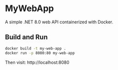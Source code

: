 # MyWebApp

A simple .NET 8.0 web API containerized with Docker.

## Build and Run

```bash
docker build -t my-web-app .
docker run -p 8080:80 my-web-app
```

Then visit: http://localhost:8080
